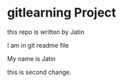 # gitlearning Project

this repo is written by Jatin

I am in git readme file

My name is Jatin

this is second change.
